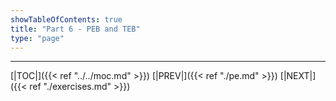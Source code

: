 ```yaml
---
showTableOfContents: true
title: "Part 6 - PEB and TEB"
type: "page"
---
```








---

[|TOC|]({{< ref "../../moc.md" >}})
[|PREV|]({{< ref "./pe.md" >}})
[|NEXT|]({{< ref "./exercises.md" >}})
